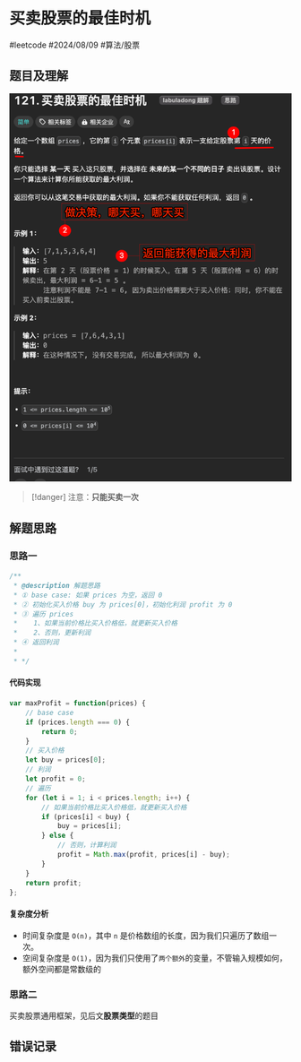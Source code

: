 
# 买卖股票的最佳时机


#leetcode   #2024/08/09  #算法/股票 

## 题目及理解

![图片&文件](./files/iShot_2024-08-09_07.54.281.png)

> [!danger]
> 注意：**只能买卖一次**

## 解题思路

### 思路一

```javascript
/**  
 * @description 解题思路  
 * ① base case: 如果 prices 为空，返回 0  
 * ② 初始化买入价格 buy 为 prices[0]，初始化利润 profit 为 0  
 * ③ 遍历 prices  
 *    1、如果当前价格比买入价格低，就更新买入价格  
 *    2、否则，更新利润  
 * ④ 返回利润  
 *     
 * */
```

#### 代码实现

```javascript
var maxProfit = function(prices) {  
    // base case  
    if (prices.length === 0) {  
        return 0;  
    }  
    // 买入价格  
    let buy = prices[0];  
    // 利润  
    let profit = 0;  
    // 遍历  
    for (let i = 1; i < prices.length; i++) {  
        // 如果当前价格比买入价格低，就更新买入价格  
        if (prices[i] < buy) {  
            buy = prices[i];  
        } else {  
            // 否则，计算利润  
            profit = Math.max(profit, prices[i] - buy);  
        }  
    }  
    return profit;  
};
```

#### 复杂度分析

- 时间复杂度是 `O(n)`，其中 `n` 是价格数组的长度，因为我们只遍历了数组一次。
- 空间复杂度是 `O(1)`，因为我们只使用了`两个额外`的变量，不管输入规模如何，额外空间都是常数级的

### 思路二

买卖股票通用框架，见后文**股票类型**的题目

## 错误记录

